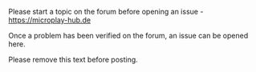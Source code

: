Please start a topic on the forum before opening an issue - https://microplay-hub.de

Once a problem has been verified on the forum, an issue can be opened here.

Please remove this text before posting.

